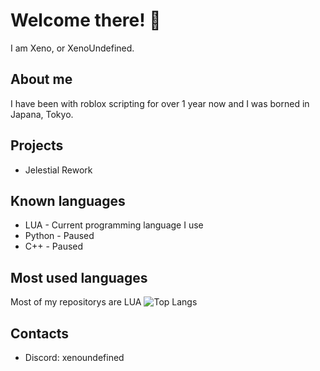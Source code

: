 # Welcome there! 👋
I am Xeno, or XenoUndefined.
## About me
I have been with roblox scripting for over 1 year now and I was borned in Japana, Tokyo.
## Projects
- Jelestial Rework
## Known languages
- LUA - Current programming language I use
- Python - Paused
- C++ - Paused
## Most used languages
Most of my repositorys are LUA
![Top Langs](https://github-readme-stats.vercel.app/api/top-langs/?username=voyager19878&theme=tokyonight)

## Contacts
- Discord: xenoundefined
